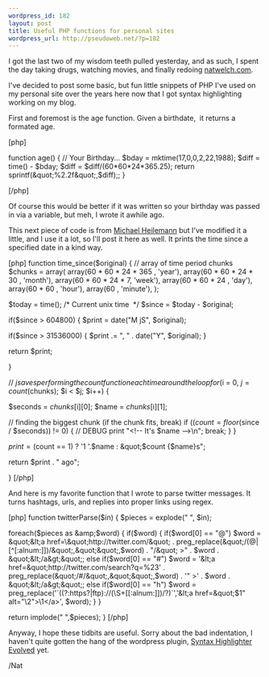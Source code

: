 ```yaml
--- 
wordpress_id: 182
layout: post
title: Useful PHP functions for personal sites
wordpress_url: http://pseudoweb.net/?p=182
---
```

I got the last two of my wisdom teeth pulled yesterday, and as such, I spent the day taking drugs, watching movies, and finally redoing <a href="http://natwelch.com">natwelch.com</a>.

I've decided to post some basic, but fun little snippets of PHP I've used on my personal site over the years here now that I got syntax highlighting working on my blog.

First and foremost is the age function. Given a birthdate,  it returns a formated age.

[php]

function age() {
// Your Birthday...
 $bday = mktime(17,0,0,2,22,1988);
 $diff = time() - $bday;
 $diff = $diff/(60*60*24*365.25);
 return sprintf(&quot;%2.2f&quot;,$diff);;
}

[/php]

Of course this would be better if it was written so your birthday was passed in via a variable, but meh, I wrote it awhile ago.

This next piece of code is from <a href="http://binarybonsai.com/code/timesince.txt">Michael Heilemann</a> but I've modified it a little, and I use it a lot, so I'll post it here as well. It prints the time since a specified date in a kind way.

[php]
function time_since($original) {
 // array of time period chunks
 $chunks = array(
 array(60 * 60 * 24 * 365 , 'year'),
 array(60 * 60 * 24 * 30 , 'month'),
 array(60 * 60 * 24 * 7, 'week'),
 array(60 * 60 * 24 , 'day'),
 array(60 * 60 , 'hour'),
 array(60 , 'minute'),
 );

 $today = time(); /* Current unix time  */
 $since = $today - $original;

 if($since &gt; 604800) {
 $print = date(&quot;M jS&quot;, $original);

 if($since &gt; 31536000) {
 $print .= &quot;, &quot; . date(&quot;Y&quot;, $original);
 }

 return $print;

 }

 // $j saves performing the count function each time around the loop
 for ($i = 0, $j = count($chunks); $i &lt; $j; $i++) {

 $seconds = $chunks[$i][0];
 $name = $chunks[$i][1];

 // finding the biggest chunk (if the chunk fits, break)
 if (($count = floor($since / $seconds)) != 0) {
 // DEBUG print &quot;&lt;!-- It's $name --&gt;\n&quot;;
 break;
 }
 }

 $print = ($count == 1) ? '1 '.$name : &quot;$count {$name}s&quot;;

 return $print . &quot; ago&quot;;

}
[/php]

And here is my favorite function that I wrote to parse twitter messages. It turns hashtags, urls, and replies into proper links using regex.

[php]
function twitterParse($in)
{
 $pieces = explode(&quot; &quot;, $in);

 foreach($pieces as &amp;$word)
 {
 if($word) {
 if($word[0] == &quot;@&quot;)
 $word = &quot;&lt;a href=\&quot;http://twitter.com/&quot; . preg_replace(&quot;/(@|[^[:alnum:]])/&quot;,&quot;&quot;,$word) . &quot;/\&quot; &gt;&quot; . $word . &quot;&lt;/a&gt;&quot;;
 else if($word[0] == &quot;#&quot;)
 $word = '&lt;a href=&quot;http://twitter.com/search?q=%23' . preg_replace(&quot;/#/&quot;,&quot;&quot;,$word) . '&quot; &gt;' . $word . &quot;&lt;/a&gt;&quot;;
 else if($word[0] == &quot;h&quot;)
 $word = preg_replace('`((?:https?|ftp)://(\S+[[:alnum:]])/?)`','&lt;a href=&quot;$1&quot; alt=&quot;\2&quot;&gt;\1&lt;/a&gt;', $word);
 }
 }

 return implode(&quot; &quot;,$pieces);
}
[/php]

Anyway, I hope these tidbits are useful. Sorry about the bad indentation, I haven't quite gotten the hang of the wordpress plugin, <a href="http://wordpress.org/extend/plugins/syntaxhighlighter/">Syntax Highlighter Evolved</a> yet.

/Nat
